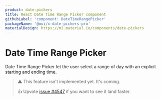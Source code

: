 ```yaml
---
product: date-pickers
title: React Date Time Range Picker component
githubLabel: 'component: DateTimeRangePicker'
packageName: '@mui/x-date-pickers-pro'
materialDesign: https://m2.material.io/components/date-pickers
---
```


# Date Time Range Picker [<span class="plan-pro"></span>](/x/introduction/licensing/#pro-plan)

<p class="description">Date Time Range Picker let the user select a range of day with an explicit starting and ending time.</p>

> ⚠️ This feature isn't implemented yet. It's coming.
>
> 👍 Upvote [issue #4547](https://github.com/mui/mui-x/issues/4547) if you want to see it land faster.
